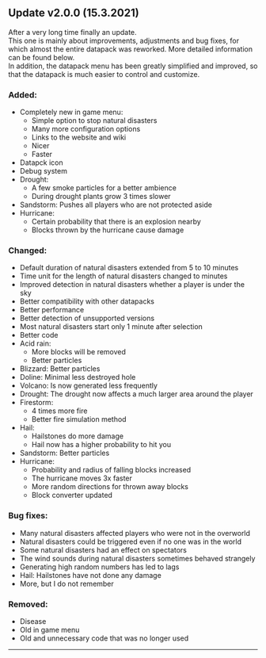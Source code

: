 
## Update v2.0.0 (15.3.2021)

After a very long time finally an update.                                                                           
This one is mainly about improvements, adjustments and bug fixes, for which almost the entire datapack was reworked. More detailed information can be found below.                                                                
In addition, the datapack menu has been greatly simplified and improved, so that the datapack is much easier to control and customize.

### Added:
- Completely new in game menu:
  - Simple option to stop natural disasters
  - Many more configuration options
  - Links to the website and wiki
  - Nicer
  - Faster 
- Datapck icon
- Debug system
- Drought:
  - A few smoke particles for a better ambience
  - During drought plants grow 3 times slower
- Sandstorm: Pushes all players who are not protected aside
- Hurricane:
  - Certain probability that there is an explosion nearby
  - Blocks thrown by the hurricane cause damage

### Changed:
- Default duration of natural disasters extended from 5 to 10 minutes
- Time unit for the length of natural disasters changed to minutes
- Improved detection in natural disasters whether a player is under the sky
- Better compatibility with other datapacks
- Better performance
- Better detection of unsupported versions
- Most natural disasters start only 1 minute after selection
- Better code
- Acid rain:
  - More blocks will be removed
  - Better particles
- Blizzard: Better particles
- Doline: Minimal less destroyed hole
- Volcano: Is now generated less frequently
- Drought: The drought now affects a much larger area around the player
- Firestorm:
  - 4 times more fire
  - Better fire simulation method
- Hail:
  - Hailstones do more damage
  - Hail now has a higher probability to hit you
- Sandstorm: Better particles
- Hurricane:
  - Probability and radius of falling blocks increased
  - The hurricane moves 3x faster
  - More random directions for thrown away blocks
  - Block converter updated

### Bug fixes:
- Many natural disasters affected players who were not in the overworld
- Natural disasters could be triggered even if no one was in the world
- Some natural disasters had an effect on spectators
- The wind sounds during natural disasters sometimes behaved strangely
- Generating high random numbers has led to lags
- Hail: Hailstones have not done any damage
- More, but I do not remember

### Removed:
- Disease
- Old in game menu
- Old and unnecessary code that was no longer used

----------------------------------------------------------------
